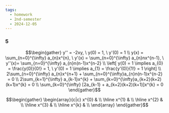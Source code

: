 ```yaml
---
tags:
  - homework
  - 2nd-semester
  - 2024-12-05
---
```


### 5

$$\begin{gather}
y'' = -2xy, \ y(0) = 1, \ y'(0) = 1 \\
y(x) = \sum_{n=0}^{\infty} a_{n}x^{n}, \ y'(x) = \sum_{n=0}^{\infty} a_{n}nx^{n-1}, \ y''(x)=  \sum_{n=0}^{\infty} a_{n}n(n-1)x^{n-2} \\
\left[ y(0) = 1 \implies a_{0} = \frac{y(0)}{0!} = 1, \ y'(0) = 1 \implies a_{1} = \frac{y'(0)}{1!} = 1 \right] \\
2\sum_{n=0}^{\infty} a_{n}x^{n+1} + \sum_{n=0}^{\infty}a_{n}n(n-1)x^{n-2} = 0 \\
2\sum_{k=1}^{\infty} a_{k-1}x^{k} + \sum_{k=0}^{\infty}a_{k+2}(k+2)(k+1)x^{k} = 0 \\
\sum_{k=0}^{\infty} [2a_{k-1} + a_{k+2}(k+2)(k+1)]x^{k} = 0
\end{gather}$$

$$\begin{gather}
\begin{array}{c|c}
x^{0} &  \\
\hline x^{1} & \\
\hline x^{2} & \\ 
\hline x^{3} & \\
\hline x^{k} & \\
\end{array}
\end{gather}$$
